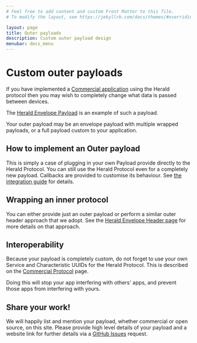 ```yaml
---
# Feel free to add content and custom Front Matter to this file.
# To modify the layout, see https://jekyllrb.com/docs/themes/#overriding-theme-defaults

layout: page
title: Outer payloads
description: Custom outer payload design
menubar: docs_menu
---
```


# Custom outer payloads

If you have implemented a [Commercial application](/protocol/commercial) using the Herald protocol
then you may wish to completely change what data is passed between devices.

The [Herald Envelope Payload](/payload/envelope) is an example of such a payload.

Your outer payload may be an envelope payload with multiple wrapped payloads, or a full payload
custom to your application.

## How to implement an Outer payload

This is simply a case of plugging in your own Payload provide directly to the Herald Protocol.
You can still use the Herald Protocol even for a completely new payload. Callbacks are provided
to customise its behaviour. See [the integration guide](/guide) for details.

## Wrapping an inner protocol

You can either provide just an outer payload or perform a similar outer header approach that
we adopt. See the [Herald Envelope Header page](/payload/envelope) for more details on that
approach.

## Interoperability

Because your payload is completely custom, do not forget to use your own Service and Characteristic UUIDs
for the Herald Protocol. This is described on the [Commercial Protocol](/protocol/commercial) page.

Doing this will stop your app interfering with others' apps, and prevent those apps from interfering with
yours.

## Share your work!

We will happily list and mention your payload, whether commercial or open source, on this site. Please
provide high level details of your payload and a website link for further details via a 
[GitHub Issues](https://github.com/vmware/herald/issues) request.